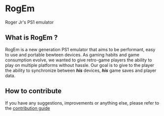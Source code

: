# RogEm
Roger Jr's PS1 emulator

## What is RogEm ?
RogEm is a new generation PS1 emulator that aims to be performant, easy to use and portable bewteen devices.
As gaming habits and game consumption evolve, we wanted to give retro-game players the ability to play on multiple platforms without hassle.
Our goal is to give to the player the ability to synchronize between **_his_** devices, **_his_** game saves and player data.

## How to contribute
If you have any suggestions, improvements or anything else, please refer to the [contribution guide](CONTRIBUTING.md) 

